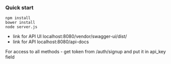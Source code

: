 ### Quick start

```ssh
npm install
bower install
node server.js
```

* link for API UI localhost:8080/vendor/swagger-ui/dist/
* link for API localhost:8080/api-docs

For access to all methods - get token from /auth/signup and put it in api_key field
